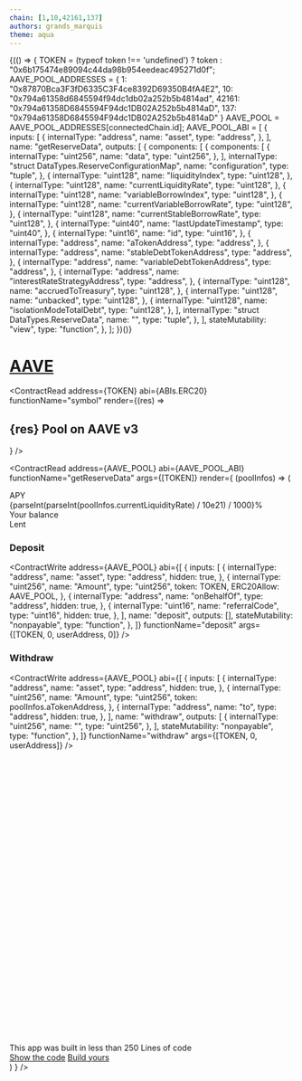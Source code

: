 ```yaml
---
chain: [1,10,42161,137]
authors: grands_marquis
theme: aqua
---
```


<div class="p-5">
  {(() => {
    TOKEN = (typeof token !== 'undefined') ? token : "0x6b175474e89094c44da98b954eedeac495271d0f";
    AAVE_POOL_ADDRESSES = {
        1: "0x87870Bca3F3fD6335C3F4ce8392D69350B4fA4E2",
        10: "0x794a61358d6845594f94dc1db02a252b5b4814ad",
        42161: "0x794a61358D6845594F94dc1DB02A252b5b4814aD",
        137: "0x794a61358D6845594F94dc1DB02A252b5b4814aD"
    }
    AAVE_POOL = AAVE_POOL_ADDRESSES[connectedChain.id];
    AAVE_POOL_ABI = [
      {
        inputs: [
          {
            internalType: "address",
            name: "asset",
            type: "address",
          },
        ],
        name: "getReserveData",
        outputs: [
          {
            components: [
              {
                components: [
                  {
                    internalType: "uint256",
                    name: "data",
                    type: "uint256",
                  },
                ],
                internalType: "struct DataTypes.ReserveConfigurationMap",
                name: "configuration",
                type: "tuple",
              },
              {
                internalType: "uint128",
                name: "liquidityIndex",
                type: "uint128",
              },
              {
                internalType: "uint128",
                name: "currentLiquidityRate",
                type: "uint128",
              },
              {
                internalType: "uint128",
                name: "variableBorrowIndex",
                type: "uint128",
              },
              {
                internalType: "uint128",
                name: "currentVariableBorrowRate",
                type: "uint128",
              },
              {
                internalType: "uint128",
                name: "currentStableBorrowRate",
                type: "uint128",
              },
              {
                internalType: "uint40",
                name: "lastUpdateTimestamp",
                type: "uint40",
              },
              {
                internalType: "uint16",
                name: "id",
                type: "uint16",
              },
              {
                internalType: "address",
                name: "aTokenAddress",
                type: "address",
              },
              {
                internalType: "address",
                name: "stableDebtTokenAddress",
                type: "address",
              },
              {
                internalType: "address",
                name: "variableDebtTokenAddress",
                type: "address",
              },
              {
                internalType: "address",
                name: "interestRateStrategyAddress",
                type: "address",
              },
              {
                internalType: "uint128",
                name: "accruedToTreasury",
                type: "uint128",
              },
              {
                internalType: "uint128",
                name: "unbacked",
                type: "uint128",
              },
              {
                internalType: "uint128",
                name: "isolationModeTotalDebt",
                type: "uint128",
              },
            ],
            internalType: "struct DataTypes.ReserveData",
            name: "",
            type: "tuple",
          },
        ],
        stateMutability: "view",
        type: "function",
      },
    ];
  })()}

<a href="/app/aave"><h1>AAVE</h1></a>

<ContractRead
address={TOKEN}
abi={ABIs.ERC20}
functionName="symbol"
render={(res) => <h2>{res} Pool on AAVE v3</h2>}
/>

<ContractRead
address={AAVE_POOL}
abi={AAVE_POOL_ABI}
functionName="getReserveData"
args={[TOKEN]}
render={
(poolInfos) => (

<div>

<div className="stats shadow">
  <div className="stat place-items-center">
    <div className="stat-title">APY</div>
    <div className="stat-value">
      {parseInt(parseInt(poolInfos.currentLiquidityRate) / 10e21) / 1000}%
    </div>
  </div>
  <div className="stat place-items-center">
    <div className="stat-title">Your balance</div>
    <div className="stat-value">
      <TokenBalance token={TOKEN} address={userAddress} />
    </div>
  </div>
  <div className="stat place-items-center">
    <div className="stat-title">Lent</div>
    <div className="stat-value">
      <TokenBalance token={poolInfos.aTokenAddress} address={userAddress} />
    </div>
  </div>
</div>

### Deposit

<ContractWrite
address={AAVE_POOL}
abi={[
{
inputs: [
{
internalType: "address",
name: "asset",
type: "address",
hidden: true,
},
{
internalType: "uint256",
name: "Amount",
type: "uint256",
token: TOKEN,
ERC20Allow: AAVE_POOL,
},
{
internalType: "address",
name: "onBehalfOf",
type: "address",
hidden: true,
},
{
internalType: "uint16",
name: "referralCode",
type: "uint16",
hidden: true,
},
],
name: "deposit",
outputs: [],
stateMutability: "nonpayable",
type: "function",
},
]}
functionName="deposit"
args={[TOKEN, 0, userAddress, 0]}
/>

### Withdraw

<ContractWrite
address={AAVE_POOL}
abi={[
{
inputs: [
{
internalType: "address",
name: "asset",
type: "address",
hidden: true,
},
{
internalType: "uint256",
name: "Amount",
type: "uint256",
token: poolInfos.aTokenAddress,
},
{
internalType: "address",
name: "to",
type: "address",
hidden: true,
},
],
name: "withdraw",
outputs: [
{
internalType: "uint256",
name: "",
type: "uint256",
},
],
stateMutability: "nonpayable",
type: "function",
},
]}
functionName="withdraw"
args={[TOKEN, 0, userAddress]}
/>

<div class="mt-10 alert">
  <svg xmlns="http://www.w3.org/2000/svg" fill="none" viewBox="0 0 24 24" class="stroke-info shrink-0 w-6 h-6"><path stroke-linecap="round" stroke-linejoin="round" stroke-width="2" d="M13 16h-1v-4h-1m1-4h.01M21 12a9 9 0 11-18 0 9 9 0 0118 0z"></path></svg>
  <span>This app was built in less than 250 Lines of code</span>
  <div>
    <a href="https://docs.fastdapp.xyz/docs/templates/aave" class="btn btn-sm">Show the code</a>
    <a href="https://fastdapp.xyz/" class="btn btn-sm btn-primary">Build yours</a>
  </div>
</div>
</div>
        )
    }
/>

</div>
